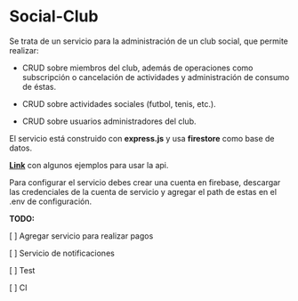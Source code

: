# Social-Club

Se trata de un servicio para la administración de un club social, que permite realizar:

- CRUD sobre miembros del club, además de operaciones como subscripción o cancelación de actividades y administración de consumo de éstas.

- CRUD sobre actividades sociales (futbol, tenis, etc.).

- CRUD sobre usuarios administradores del club.

El servicio está construido con **express.js** y usa **firestore** como base de datos.

[**Link**](https://documenter.getpostman.com/view/8975878/SzKWuxss 'Link') con algunos ejemplos para usar la api.

Para configurar el servicio debes crear una cuenta en firebase, descargar las credenciales de la cuenta de servicio y agregar el path de estas en el .env de configuración.

**TODO:**

[ ] Agregar servicio para realizar pagos

[ ] Servicio de notificaciones

[ ] Test

[ ] CI
